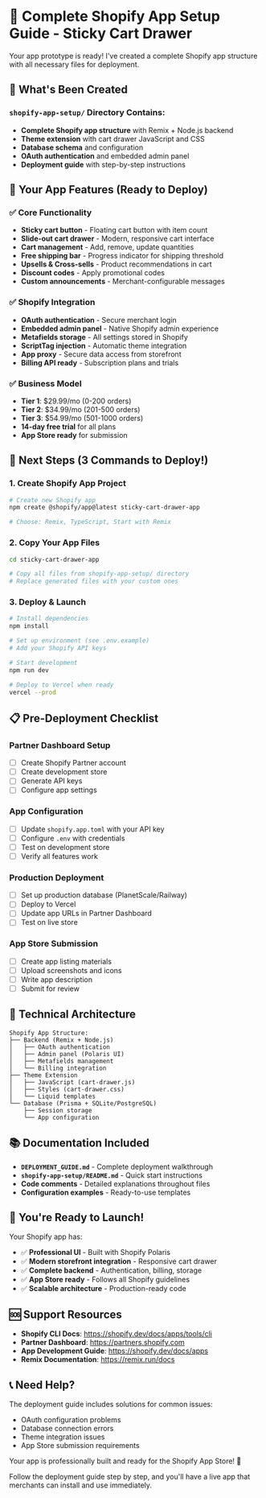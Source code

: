 # 🚀 Complete Shopify App Setup Guide - Sticky Cart Drawer

Your app prototype is ready! I've created a complete Shopify app structure with all necessary files for deployment.

## 📁 What's Been Created

### `shopify-app-setup/` Directory Contains:
- **Complete Shopify app structure** with Remix + Node.js backend
- **Theme extension** with cart drawer JavaScript and CSS
- **Database schema** and configuration
- **OAuth authentication** and embedded admin panel
- **Deployment guide** with step-by-step instructions

## 🎯 Your App Features (Ready to Deploy)

### ✅ Core Functionality
- **Sticky cart button** - Floating cart button with item count
- **Slide-out cart drawer** - Modern, responsive cart interface
- **Cart management** - Add, remove, update quantities
- **Free shipping bar** - Progress indicator for shipping threshold
- **Upsells & Cross-sells** - Product recommendations in cart
- **Discount codes** - Apply promotional codes
- **Custom announcements** - Merchant-configurable messages

### ✅ Shopify Integration
- **OAuth authentication** - Secure merchant login
- **Embedded admin panel** - Native Shopify admin experience
- **Metafields storage** - All settings stored in Shopify
- **ScriptTag injection** - Automatic theme integration
- **App proxy** - Secure data access from storefront
- **Billing API ready** - Subscription plans and trials

### ✅ Business Model
- **Tier 1**: $29.99/mo (0-200 orders)
- **Tier 2**: $34.99/mo (201-500 orders)  
- **Tier 3**: $54.99/mo (501-1000 orders)
- **14-day free trial** for all plans
- **App Store ready** for submission

## 🚀 Next Steps (3 Commands to Deploy!)

### 1. Create Shopify App Project
```bash
# Create new Shopify app
npm create @shopify/app@latest sticky-cart-drawer-app

# Choose: Remix, TypeScript, Start with Remix
```

### 2. Copy Your App Files
```bash
cd sticky-cart-drawer-app

# Copy all files from shopify-app-setup/ directory
# Replace generated files with your custom ones
```

### 3. Deploy & Launch
```bash
# Install dependencies
npm install

# Set up environment (see .env.example)
# Add your Shopify API keys

# Start development
npm run dev

# Deploy to Vercel when ready
vercel --prod
```

## 📋 Pre-Deployment Checklist

### Partner Dashboard Setup
- [ ] Create Shopify Partner account
- [ ] Create development store
- [ ] Generate API keys
- [ ] Configure app settings

### App Configuration
- [ ] Update `shopify.app.toml` with your API key
- [ ] Configure `.env` with credentials
- [ ] Test on development store
- [ ] Verify all features work

### Production Deployment
- [ ] Set up production database (PlanetScale/Railway)
- [ ] Deploy to Vercel
- [ ] Update app URLs in Partner Dashboard
- [ ] Test on live store

### App Store Submission
- [ ] Create app listing materials
- [ ] Upload screenshots and icons
- [ ] Write app description
- [ ] Submit for review

## 🔧 Technical Architecture

```
Shopify App Structure:
├── Backend (Remix + Node.js)
│   ├── OAuth authentication
│   ├── Admin panel (Polaris UI)
│   ├── Metafields management
│   └── Billing integration
├── Theme Extension
│   ├── JavaScript (cart-drawer.js)
│   ├── Styles (cart-drawer.css)
│   └── Liquid templates
└── Database (Prisma + SQLite/PostgreSQL)
    ├── Session storage
    └── App configuration
```

## 📚 Documentation Included

- **`DEPLOYMENT_GUIDE.md`** - Complete deployment walkthrough
- **`shopify-app-setup/README.md`** - Quick start instructions
- **Code comments** - Detailed explanations throughout files
- **Configuration examples** - Ready-to-use templates

## 🎊 You're Ready to Launch!

Your Shopify app has:
- ✅ **Professional UI** - Built with Shopify Polaris
- ✅ **Modern storefront integration** - Responsive cart drawer
- ✅ **Complete backend** - Authentication, billing, storage
- ✅ **App Store ready** - Follows all Shopify guidelines
- ✅ **Scalable architecture** - Production-ready code

## 🆘 Support Resources

- **Shopify CLI Docs**: https://shopify.dev/docs/apps/tools/cli
- **Partner Dashboard**: https://partners.shopify.com
- **App Development Guide**: https://shopify.dev/docs/apps
- **Remix Documentation**: https://remix.run/docs

## 📞 Need Help?

The deployment guide includes solutions for common issues:
- OAuth configuration problems
- Database connection errors  
- Theme integration issues
- App Store submission requirements

Your app is professionally built and ready for the Shopify App Store! 🎉

Follow the deployment guide step by step, and you'll have a live app that merchants can install and use immediately.